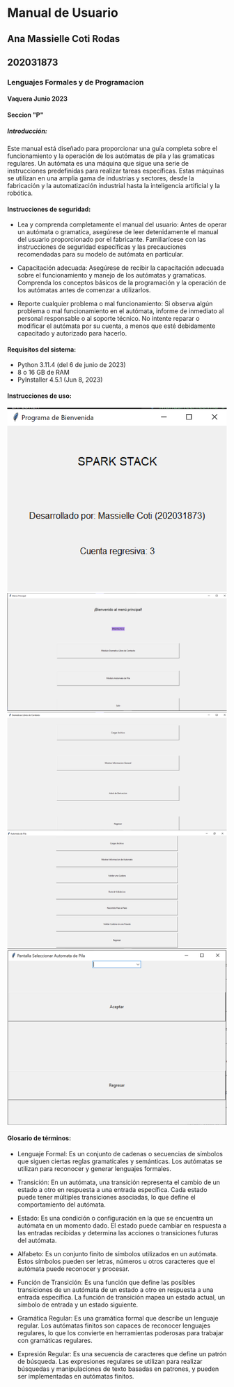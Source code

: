 # **Manual de Usuario**  

## Ana Massielle Coti Rodas  
## 202031873  

### Lenguajes Formales y de Programacion  

#### Vaquera Junio 2023  
#### Seccion "P"  

##### Introducción:  
Este manual está diseñado para proporcionar una guía completa sobre el funcionamiento y la operación de los autómatas de pila y las gramaticas regulares. Un autómata es una máquina que sigue una serie de instrucciones predefinidas para realizar tareas específicas. Estas máquinas se utilizan en una amplia gama de industrias y sectores, desde la fabricación y la automatización industrial hasta la inteligencia artificial y la robótica.

#### Instrucciones de seguridad:
* Lea y comprenda completamente el manual del usuario: Antes de operar un autómata o gramatica, asegúrese de leer detenidamente el manual del usuario proporcionado por el fabricante. Familiarícese con las instrucciones de seguridad específicas y las precauciones recomendadas para su modelo de autómata en particular.

* Capacitación adecuada: Asegúrese de recibir la capacitación adecuada sobre el funcionamiento y manejo de los autómatas y gramaticas. Comprenda los conceptos básicos de la programación y la operación de los autómatas antes de comenzar a utilizarlos.

* Reporte cualquier problema o mal funcionamiento: Si observa algún problema o mal funcionamiento en el autómata, informe de inmediato al personal responsable o al soporte técnico. No intente reparar o modificar el autómata por su cuenta, a menos que esté debidamente capacitado y autorizado para hacerlo.

#### Requisitos del sistema:

* Python 3.11.4 (del 6 de junio de 2023)
* 8 o 16 GB de RAM
* PyInstaller 4.5.1 (Jun 8, 2023)

#### Instrucciones de uso:

![Pantalla Temporizador](PantallaTemporizador.png)  
![Pantalla Menu Principal](PantallaMenuPrincipal.png)    
![Pantalla Gramatica Libre de Contexto](PantallaGramatica.png)    
![Pantalla Automata de Pila](PantallaAutomata.png)    
![Pantalla Seleccionar](PantallaSeleccionar.png)    


#### Glosario de términos:

* Lenguaje Formal: Es un conjunto de cadenas o secuencias de símbolos que siguen ciertas reglas gramaticales y semánticas. Los autómatas se utilizan para reconocer y generar lenguajes formales.

* Transición: En un autómata, una transición representa el cambio de un estado a otro en respuesta a una entrada específica. Cada estado puede tener múltiples transiciones asociadas, lo que define el comportamiento del autómata.

* Estado: Es una condición o configuración en la que se encuentra un autómata en un momento dado. El estado puede cambiar en respuesta a las entradas recibidas y determina las acciones o transiciones futuras del autómata.

* Alfabeto: Es un conjunto finito de símbolos utilizados en un autómata. Estos símbolos pueden ser letras, números u otros caracteres que el autómata puede reconocer y procesar.

* Función de Transición: Es una función que define las posibles transiciones de un autómata de un estado a otro en respuesta a una entrada específica. La función de transición mapea un estado actual, un símbolo de entrada y un estado siguiente.

* Gramática Regular: Es una gramática formal que describe un lenguaje regular. Los autómatas finitos son capaces de reconocer lenguajes regulares, lo que los convierte en herramientas poderosas para trabajar con gramáticas regulares.

* Expresión Regular: Es una secuencia de caracteres que define un patrón de búsqueda. Las expresiones regulares se utilizan para realizar búsquedas y manipulaciones de texto basadas en patrones, y pueden ser implementadas en autómatas finitos.
